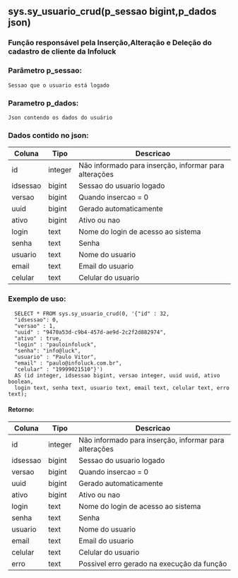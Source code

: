 ## sys.sy_usuario_crud(p_sessao bigint,p_dados json)

###  Função responsável pela Inserção,Alteração e Deleção do cadastro de cliente da Infoluck

### Parâmetro p_sessao:
```
Sessao que o usuario está logado
```

### Parametro p_dados:
```
Json contendo os dados do usuário
```

### Dados contido no json:

| Coluna      | Tipo        |  Descricao           |
| ----------- | ----------- |----------------------|
| id      | integer       | Não informado para inserção, informar para alterações
| idsessao   | bigint        | Sessao do usuario logado
| versao   | bigint        | Quando insercao = 0 
| uuid   | bigint        | Gerado automaticamente
| ativo   | bigint        | Ativo ou nao
| login   | text        |Nome do login de acesso ao sistema 
| senha   | text        |Senha
| usuario   | text        | Nome do usuario 
| email   | text        | Email do usuario
| celular   | text        | Celular do usuario

### Exemplo de uso:

```
  SELECT * FROM sys.sy_usuario_crud(0, '{"id" : 32,
  "idsessao": 0,
  "versao" : 1,
  "uuid" : "9470a53d-c9b4-457d-ae9d-2c2f2d882974",
  "ativo" : true,
  "login" : "pauloinfoluck",
  "senha": "info@luck",
  "usuario" : "Paulo Vitor",
  "email" : "paulo@infoluck.com.br",
  "celular" : "19999021510"}') 
  AS (id integer, idsessao bigint, versao integer, uuid uuid, ativo boolean, 
  login text, senha text, usuario text, email text, celular text, erro text);
```

#### Retorno:

| Coluna      | Tipo        |  Descricao           |
| ----------- | ----------- |----------------------|
| id      | integer       | Não informado para inserção, informar para alterações
| idsessao   | bigint        | Sessao do usuario logado
| versao   | bigint        | Quando insercao = 0 
| uuid   | bigint        | Gerado automaticamente
| ativo   | bigint        | Ativo ou nao
| login   | text        |Nome do login de acesso ao sistema 
| senha   | text        |Senha
| usuario   | text        | Nome do usuario 
| email   | text        | Email do usuario
| celular   | text        | Celular do usuario
| erro   | text        | Possivel erro gerado na execução da função
